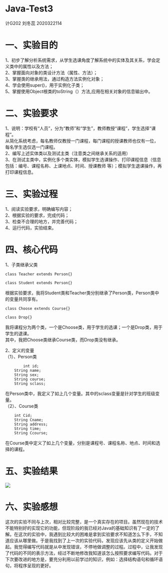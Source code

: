 # Java-Test3
计G202 刘冬蕊 2020322114

# 一、实验目的
1、初步了解分析系统需求，从学生选课角度了解系统中的实体及其关系，学会定义类中的属性以及方法；  
2、掌握面向对象的类设计方法（属性、方法）；  
3、掌握类的继承用法，通过构造方法实例化对象；  
4、学会使用super()，用于实例化子类；  
5、掌握使用Object根类的toString（）方法,应用在相关对象的信息输出中。  

# 二、实验要求
1、说明：学校有“人员”，分为“教师”和“学生”，教师教授“课程”，学生选择“课程”。  
从简化系统考虑，每名教师仅教授一门课程，每门课程的授课教师也仅有一位，  
每名学生选仅选一门课程。  
2、编写上述实体类以及测试主类（注意类之间继承关系的适用）  
3、在测试主类中，实例化多个类实体，模拟学生选课操作、打印课程信息（信息包括：编号、课程名称、上课地点、时间、授课教师 等）；模拟学生退课操作，再打印课程信息。  

# 三、实验过程
1、阅读实验要求，明确编写内容；  
2、根据实验的要求，完成代码；  
3、检查不合理的地方，并完善代码；    
4、运行代码，实验结束。

# 四、核心代码
1、子类继承父类
```
class Teacher extends Person{}

class Student extends Person{}
```
根据实验要求，我将Student类和Teacher类分别继承了Person类，Person类中的变量共同享有。
```
class Choose extends Course{}

class Drop{}
```
我将课程分为两个类，一个是Choose类，用于学生的选课；一个是Drop类，用于学生的退课。  
其中，我把Choose类继承Course类，而Drop类没有继承。  
  
2、定义的变量  
（1）、Person类
```
    	int id;
	String name;
	String sex;
	String course;
	String sclass;
```
在Person类中，我定义了如上几个变量。其中的sclass变量是针对学生的班级变量。  
（2）、Course类
```
	int Cid;
	String Cname;
	String address;
	String time;
	String Ccourse;
```
在Course类中定义了如上几个变量，分别是课程号、课程名称、地点、时间和选择的课程。

# 五、实验结果
<img src="实验结果.png">

# 六、实验感想
这次的实验不同与上次，相对比较完整，是一个真实存在的项目。虽然现在的技术不能特别好的实现它的功能，但现阶段的我已经对Java的基础知识有了一定的了解。在这次的实验中，我遇到比较大的困难是拿到实验要求不知道怎么下手，不知道应该从哪里做。于是我找到了上一次的实验代码，发现应该先从类的定义开始做起。我觉得编写代码就是从中发现错误，不停地做调整的过程。过程中，让我发现了代码的不同的表示方法，经过不断地修改我知道该怎么按照要求编写代码。对于下次要改进的地方是，要充分利用以前学过的知识，例如：选择结构语句和循环语句，将程序呈现的更好。
